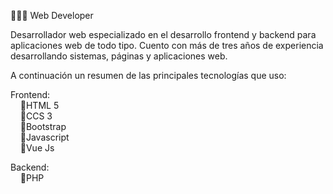 👨🏽‍💻 Web Developer

Desarrollador web especializado en el desarrollo frontend y backend para aplicaciones web de todo tipo. 
Cuento con más de tres años de experiencia desarrollando sistemas, páginas y aplicaciones web.

A continuación un resumen de las principales tecnologías que uso:
  
Frontend: <br>
&nbsp; &nbsp; 🔸HTML 5 <br>
&nbsp; &nbsp; 🔸CCS 3 <br>
&nbsp; &nbsp; 🔸Bootstrap <br>
&nbsp; &nbsp; 🔸Javascript <br>
&nbsp; &nbsp; 🔸Vue Js
  
Backend: <br>
&nbsp; &nbsp; 🔸PHP
